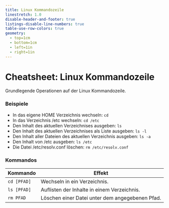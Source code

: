 ```yaml
---
title: Linux Kommandozeile
linestretch: 1.0
disable-header-and-footer: true
listings-disable-line-numbers: true
table-use-row-colors: true
geometry:
  - top=1cm
  - bottom=1cm
  - left=1in
  - right=1in
---
```


# Cheatsheet: Linux Kommandozeile

Grundlegende Operationen auf der Linux Kommandozeile.

### Beispiele

- In das eigene HOME Verzeichnis wechseln: `cd`
- In das Verzeichnis /etc wechseln: `cd /etc`
- Den Inhalt des aktuellen Verzeichnises ausgeben: `ls`
- Den Inhalt des aktuellen Verzeichnises als Liste ausgeben: `ls -l`
- Den Inhalt aller Dateien des aktuellen Verzeichnis ausgeben: `ls -a`
- Den Inhalt von /etc ausgeben: `ls /etc`
- Die Datei /etc/resolv.conf löschen: `rm /etc/resolv.conf`

### Kommandos

| Kommando | Effekt |
|---|---|
| `cd [PFAD]` | Wechseln in ein Verzeichnis. |
| `ls [PFAD]` | Auflisten der Inhalte in einem Verzeichnis. |
| `rm PFAD` | Löschen einer Datei unter dem angegebenen Pfad. |
